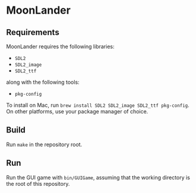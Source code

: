 # MoonLander

## Requirements

MoonLander requires the following libraries:

- `SDL2`
- `SDL2_image`
- `SDL2_ttf`

along with the following tools:

- `pkg-config`

To install on Mac, run `brew install SDL2 SDL2_image SDL2_ttf pkg-config`. On other
platforms, use your package manager of choice.

## Build

Run `make` in the repository root.

## Run

Run the GUI game with `bin/GUIGame`, assuming that the working directory is
the root of this repository.
